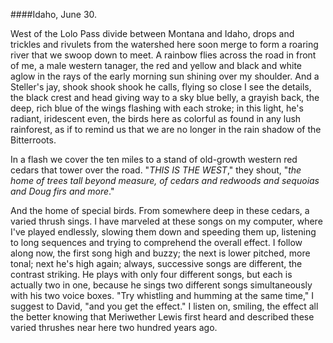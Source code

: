 ####Idaho, June 30.

 West of the Lolo Pass divide between Montana and Idaho, drops and trickles and rivulets from the watershed here soon merge to form a roaring river that we swoop down to meet. A rainbow flies across the road in front of me, a male western tanager, the red and yellow and black and white aglow in the rays of the early morning sun shining over my shoulder. And a Steller's jay, shook shook shook he calls, flying so close I see the details, the black crest and head giving way to a sky blue belly, a grayish back, the deep, rich blue of the wings flashing with each stroke; in this light, he's radiant, iridescent even, the birds here as colorful as found in any lush rainforest, as if to remind us that we are no longer in the rain shadow of the Bitterroots. 

In a flash we cover the ten miles to a stand of old-growth western red cedars that tower over the road. "_THIS IS THE WEST_," they shout, "_the home of trees tall beyond measure, of cedars and redwoods and sequoias and Doug firs and more_." 

And the home of special birds. From somewhere deep in these cedars, a varied thrush sings. I have marveled at these songs on my computer, where I've played endlessly, slowing them down and speeding them up, listening to long sequences and trying to comprehend the overall effect. I follow along now, the first song high and buzzy; the next is lower pitched, more tonal; next he's high again; always, successive songs are different, the contrast striking. He plays with only four different songs, but each is actually two in one, because he sings two different songs simultaneously with his two voice boxes. "Try whistling and humming at the same time," I suggest to David, "and you get the effect." I listen on, smiling, the effect all the better knowing that Meriwether Lewis first heard and described these varied thrushes near here two hundred years ago. 
